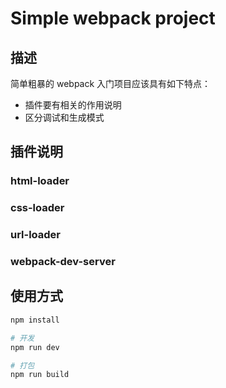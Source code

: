 # Simple webpack project
## 描述
简单粗暴的 webpack 入门项目应该具有如下特点：

* 插件要有相关的作用说明
* 区分调试和生成模式

## 插件说明
### html-loader

### css-loader

### url-loader

### webpack-dev-server


## 使用方式
```bash
npm install

# 开发
npm run dev

# 打包
npm run build
```

